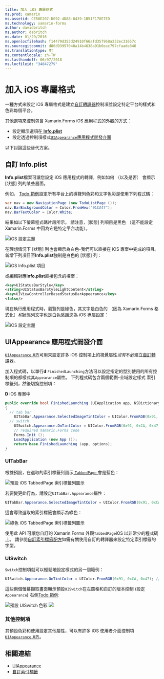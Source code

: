 ```yaml
---
title: 加入 iOS 專屬格式
ms.prod: xamarin
ms.assetid: CE50E207-D092-4D88-8439-1B51F178E7ED
ms.technology: xamarin-forms
author: davidbritch
ms.author: dabritch
ms.date: 01/29/2016
ms.openlocfilehash: f14479d353d24910f66afd35f968a232ec31657c
ms.sourcegitcommit: d80d93957040a14b4638a91b0eac797cfaade840
ms.translationtype: MT
ms.contentlocale: zh-TW
ms.lasthandoff: 06/07/2018
ms.locfileid: "34847279"
---
```

# <a name="adding-ios-specific-formatting"></a>加入 iOS 專屬格式

一種方式來設定 iOS 專屬格式是建立[自訂轉譯器](~/xamarin-forms/app-fundamentals/custom-renderer/index.md)控制項並設定特定平台的樣式和色彩每個平台。

其他選項來控制包含 Xamarin.Forms iOS 應用程式的外觀的方式：

* 設定顯示選項在[ **Info.plist**](#info-plist)
* 設定透過控制項樣式[`UIAppearance`應用程式開發介面](#uiappearance)

以下討論這些替代方案。

<a name="info-plist"/>

## <a name="customizing-infoplist"></a>自訂 Info.plist

**Info.plist**檔案可讓您設定 iOS 應用程式的轉譯，例如如何 （以及是否） 會顯示 [狀態] 列的某些層面。

例如， [Todo 範例](https://developer.xamarin.com/samples/xamarin-forms/Todo/)設定所有平台上的導覽列色彩和文字色彩是使用下列程式碼：

```csharp
var nav = new NavigationPage (new TodoListPage ());
nav.BarBackgroundColor = Color.FromHex("91CA47");
nav.BarTextColor = Color.White;
```

結果如以下螢幕程式碼片段所示。 請注意，[狀態] 列項目是黑色 （這不能設定 Xamarin.Forms 中因為它是特定平台功能）。

![](theme-images/status-default-sml.png "iOS 設定主題")

在理想情況下 [狀態] 列也會顯示為白色-我們可以直接在 iOS 專案中完成的項目。 新增下列項目至**Info.plist**強制是白色的 [狀態] 列：

![](theme-images/info-plist.png "iOS Info.plist 項目")

或編輯對應**Info.plist**直接包含的檔案：

```xml
<key>UIStatusBarStyle</key>
<string>UIStatusBarStyleLightContent</string>
<key>UIViewControllerBasedStatusBarAppearance</key>
<false/>
```

現在執行應用程式時，瀏覽列是綠色，其文字是白色的 （因為 Xamarin.Forms 格式化）*和*狀態列文字也是白色感謝您為 iOS 專屬設定：

![](theme-images/status-white-sml.png "iOS 設定主題")

<a name="uiappearance"/>

## <a name="uiappearance-api"></a>UIAppearance 應用程式開發介面

[ `UIAppearance` API](~/ios/user-interface/ios-ui/introduction-to-the-appearance-api.md)可用來設定許多 iOS 控制項上的視覺屬性*沒有*不必建立[自訂轉譯器](~/xamarin-forms/app-fundamentals/custom-renderer/index.md)。

加入程式碼，以單行**d** `FinishedLaunching`方法可以設定指定的型別使用的所有控制項的都樣式其`Appearance`屬性。 下列程式碼包含兩個範例-全域設定樣式 索引標籤列，然後切換控制項：

**D** iOS 專案中

```csharp
public override bool FinishedLaunching (UIApplication app, NSDictionary options)
{
  // tab bar
    UITabBar.Appearance.SelectedImageTintColor = UIColor.FromRGB(0x91, 0xCA, 0x47); // green
  // switch
    UISwitch.Appearance.OnTintColor = UIColor.FromRGB(0x91, 0xCA, 0x47); // green
    // required Xamarin.Forms code
    Forms.Init ();
    LoadApplication (new App ());
    return base.FinishedLaunching (app, options);
}
```

### <a name="uitabbar"></a>UITabBar

根據預設，在選取的索引標籤列圖示[ `TabbedPage` ](~/xamarin-forms/app-fundamentals/navigation/tabbed-page.md)會是藍色：

![](theme-images/tabbar-default.png "預設 iOS TabbedPage 索引標籤列圖示")

若要變更此行為，請設定`UITabBar.Appearance`屬性：

```csharp
UITabBar.Appearance.SelectedImageTintColor = UIColor.FromRGB(0x91, 0xCA, 0x47); // green
```

這會導致選取的索引標籤會顯示為綠色：

![](theme-images/tabbar-custom.png "綠色 iOS TabbedPage 索引標籤列圖示")

使用此 API 可讓您自訂的 Xamarin.Forms 外觀`TabbedPage`iOS 以非常少的程式碼上。 請參閱[自訂索引標籤配方](https://developer.xamarin.com/recipes/cross-platform/xamarin-forms/ios/customize-tabs/)如需有關使用自訂的轉譯器來設定特定索引標籤的字型。

### <a name="uiswitch"></a>UISwitch

`Switch`控制項就可以輕鬆地設定樣式的另一個範例：

```csharp
UISwitch.Appearance.OnTintColor = UIColor.FromRGB(0x91, 0xCA, 0x47); // green
```

這些兩個螢幕擷取畫面顯示預設`UISwitch`在左窗格和自訂的版本控制 (設定`Appearance`) 右側[Todo 範例](https://developer.xamarin.com/samples/xamarin-forms/Todo/):

![](theme-images/switch-default.png "預設 UISwitch 色彩") ![ ](theme-images/switch-custom.png "自訂 UISwitch 色彩")

### <a name="other-controls"></a>其他控制項

其預設色彩和使用設定其他屬性，可以有許多 iOS 使用者介面控制項[ `UIAppearance` API](~/ios/user-interface/ios-ui/introduction-to-the-appearance-api.md)。



## <a name="related-links"></a>相關連結

- [UIAppearance](~/ios/user-interface/ios-ui/introduction-to-the-appearance-api.md)
- [自訂索引標籤](https://developer.xamarin.com/recipes/cross-platform/xamarin-forms/ios/customize-tabs/)
